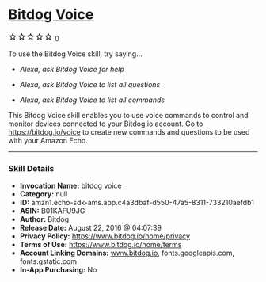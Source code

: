 # [Bitdog Voice](http://alexa.amazon.com/#skills/amzn1.echo-sdk-ams.app.c4a3dbaf-d550-47a5-8311-733210aefdb1)
![0 stars](../../images/ic_star_border_black_18dp_1x.png)![0 stars](../../images/ic_star_border_black_18dp_1x.png)![0 stars](../../images/ic_star_border_black_18dp_1x.png)![0 stars](../../images/ic_star_border_black_18dp_1x.png)![0 stars](../../images/ic_star_border_black_18dp_1x.png) 0

To use the Bitdog Voice skill, try saying...

* *Alexa, ask Bitdog Voice for help*

* *Alexa, ask Bitdog Voice to list all questions*

* *Alexa, ask Bitdog Voice to list all commands*

This Bitdog Voice skill enables you to use voice commands to control and monitor devices connected to your Bitdog.io account. Go to https://bitdog.io/voice to create new commands and questions to be used with your Amazon Echo.

***

### Skill Details

* **Invocation Name:** bitdog voice
* **Category:** null
* **ID:** amzn1.echo-sdk-ams.app.c4a3dbaf-d550-47a5-8311-733210aefdb1
* **ASIN:** B01KAFU9JG
* **Author:** Bitdog
* **Release Date:** August 22, 2016 @ 04:07:39
* **Privacy Policy:** https://www.bitdog.io/home/privacy
* **Terms of Use:** https://www.bitdog.io/home/terms
* **Account Linking Domains:** www.bitdog.io, fonts.googleapis.com, fonts.gstatic.com
* **In-App Purchasing:** No

